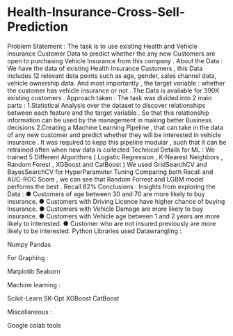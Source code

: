 # Health-Insurance-Cross-Sell-Prediction
Problem Statement :
The task is to use existing Health and Vehicle Insurance Customer Data to predict whether the any new Customers are open to purchasing Vehicle Insurance from this company .
About the Data :
We have the data of existing Health Insurance Customers , this Data includes 12 relevant data points such as age, gender, sales channel data, vehicle ownership data. And most importantly , the target variable : whether the customer has vehicle insurance or not . The Data is available for 390K existing customers .
Approach taken :
The task was divided into 2 main parts : 1.Statistical Analysis over the dataset to discover relationships between each feature and the target variable . So that this relationship information can be used by the management in making better Business decisions 2.Creating a Machine Learning Pipeline , that can take in the data of any new customer and predict whether they will be interested in vehicle insurance . It was required to kepp this pipeline modular , such that it can be retrained often when new data is collected
Technical Details for ML : We trained 5 Different Algorithms
( Logistic Regression , K-Nearest Neighbors , Random Forest , XGBoost and CatBoost ) We used GridSearchCV and BayesSearchCV for HyperParameter Tuning Comparing both Recall and AUC-ROC Score , we can see that Random Forrest and LGBM model performs the best . Recall 82%
Conclusions : Insights from exploring the Data :
● Customers of age between 30 and 70 are more likely to buy insurance. ● Customers with Driving Licence have higher chance of buying Insurance. ● Customers with Vehicle Damage are more likely to buy insurance. ● Customers with Vehicle age between 1 and 2 years are more likely to interested. ● Customer who are not insured previously are more likely to be interested.
Python Libraries used
Datawrangling :

Numpy Pandas

For Graphing :

Matplotib Seaborn

Machine learning :

Scikit-Learn SK-Opt XGBoost CatBoost

Miscellaneous :

Google colab tools
